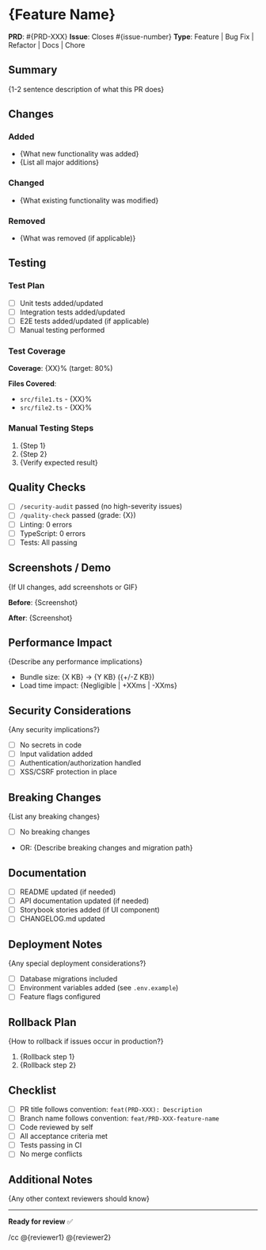 # {Feature Name}

**PRD**: #{PRD-XXX}
**Issue**: Closes #{issue-number}
**Type**: Feature | Bug Fix | Refactor | Docs | Chore

## Summary

{1-2 sentence description of what this PR does}

## Changes

### Added
- {What new functionality was added}
- {List all major additions}

### Changed
- {What existing functionality was modified}

### Removed
- {What was removed (if applicable)}

## Testing

### Test Plan

- [ ] Unit tests added/updated
- [ ] Integration tests added/updated
- [ ] E2E tests added/updated (if applicable)
- [ ] Manual testing performed

### Test Coverage

**Coverage**: {XX}% (target: 80%)

**Files Covered**:
- `src/file1.ts` - {XX}%
- `src/file2.ts` - {XX}%

### Manual Testing Steps

1. {Step 1}
2. {Step 2}
3. {Verify expected result}

## Quality Checks

- [ ] `/security-audit` passed (no high-severity issues)
- [ ] `/quality-check` passed (grade: {X})
- [ ] Linting: 0 errors
- [ ] TypeScript: 0 errors
- [ ] Tests: All passing

## Screenshots / Demo

{If UI changes, add screenshots or GIF}

**Before**:
{Screenshot}

**After**:
{Screenshot}

## Performance Impact

{Describe any performance implications}

- Bundle size: {X KB} → {Y KB} ({+/-Z KB})
- Load time impact: {Negligible | +XXms | -XXms}

## Security Considerations

{Any security implications?}

- [ ] No secrets in code
- [ ] Input validation added
- [ ] Authentication/authorization handled
- [ ] XSS/CSRF protection in place

## Breaking Changes

{List any breaking changes}

- [ ] No breaking changes
- OR: {Describe breaking changes and migration path}

## Documentation

- [ ] README updated (if needed)
- [ ] API documentation updated (if needed)
- [ ] Storybook stories added (if UI component)
- [ ] CHANGELOG.md updated

## Deployment Notes

{Any special deployment considerations?}

- [ ] Database migrations included
- [ ] Environment variables added (see `.env.example`)
- [ ] Feature flags configured

## Rollback Plan

{How to rollback if issues occur in production?}

1. {Rollback step 1}
2. {Rollback step 2}

## Checklist

- [ ] PR title follows convention: `feat(PRD-XXX): Description`
- [ ] Branch name follows convention: `feat/PRD-XXX-feature-name`
- [ ] Code reviewed by self
- [ ] All acceptance criteria met
- [ ] Tests passing in CI
- [ ] No merge conflicts

## Additional Notes

{Any other context reviewers should know}

---

**Ready for review** ✅

/cc @{reviewer1} @{reviewer2}
